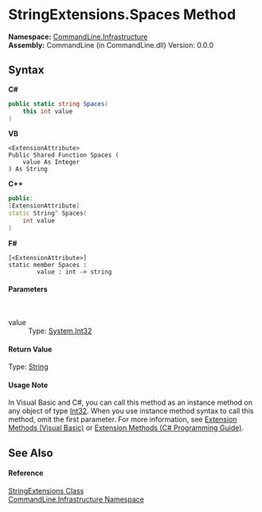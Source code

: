 # StringExtensions.Spaces Method 
 

**Namespace:**&nbsp;<a href="N_CommandLine_Infrastructure">CommandLine.Infrastructure</a><br />**Assembly:**&nbsp;CommandLine (in CommandLine.dll) Version: 0.0.0

## Syntax

**C#**<br />
``` C#
public static string Spaces(
	this int value
)
```

**VB**<br />
``` VB
<ExtensionAttribute>
Public Shared Function Spaces ( 
	value As Integer
) As String
```

**C++**<br />
``` C++
public:
[ExtensionAttribute]
static String^ Spaces(
	int value
)
```

**F#**<br />
``` F#
[<ExtensionAttribute>]
static member Spaces : 
        value : int -> string 

```


#### Parameters
&nbsp;<dl><dt>value</dt><dd>Type: <a href="https://docs.microsoft.com/dotnet/api/system.int32" target="_blank">System.Int32</a><br /></dd></dl>

#### Return Value
Type: <a href="https://docs.microsoft.com/dotnet/api/system.string" target="_blank">String</a>

#### Usage Note
In Visual Basic and C#, you can call this method as an instance method on any object of type <a href="https://docs.microsoft.com/dotnet/api/system.int32" target="_blank">Int32</a>. When you use instance method syntax to call this method, omit the first parameter. For more information, see <a href="https://docs.microsoft.com/dotnet/visual-basic/programming-guide/language-features/procedures/extension-methods">Extension Methods (Visual Basic)</a> or <a href="https://docs.microsoft.com/dotnet/csharp/programming-guide/classes-and-structs/extension-methods">Extension Methods (C# Programming Guide)</a>.

## See Also


#### Reference
<a href="T_CommandLine_Infrastructure_StringExtensions">StringExtensions Class</a><br /><a href="N_CommandLine_Infrastructure">CommandLine.Infrastructure Namespace</a><br />